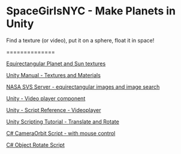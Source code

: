 # SpaceGirlsNYC - Make Planets in Unity
Find a texture (or video), put it on a sphere, float it in space!

==============


[Equirectangular Planet and Sun textures](https://www.solarsystemscope.com/textures/)

[Unity Manual - Textures and Materials](https://docs.unity3d.com/Manual/Materials.html)

[NASA SVS Server - equirectangular images and image search](https://svs.gsfc.nasa.gov/documents/arch_6.html)

[Unity - Video player component](https://docs.unity3d.com/Manual/class-VideoPlayer.html)

[Unity - Script Reference - Videoplayer](https://docs.unity3d.com/ScriptReference/Video.VideoPlayer.html)

[Unity Scripting Tutorial - Translate and Rotate](https://learn.unity.com/tutorial/translate-and-rotate#5c8a44c2edbc2a001f47ce1e)

[C# CameraOrbit Script - with mouse control](https://gist.github.com/3dln/c16d000b174f7ccf6df9a1cb0cef7f80)

[C# Object Rotate Script](https://forum.unity.com/threads/simple-rotation-script-free.510303/)
